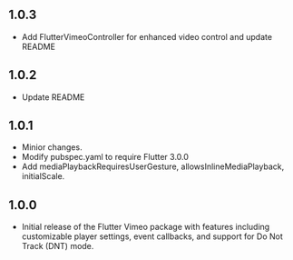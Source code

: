 ## 1.0.3

- Add FlutterVimeoController for enhanced video control and update README

## 1.0.2

- Update README

## 1.0.1

- Minior changes.
- Modify pubspec.yaml to require Flutter 3.0.0
- Add mediaPlaybackRequiresUserGesture, allowsInlineMediaPlayback, initialScale.

## 1.0.0

- Initial release of the Flutter Vimeo package with features including customizable player settings, event callbacks, and support for Do Not Track (DNT) mode.
